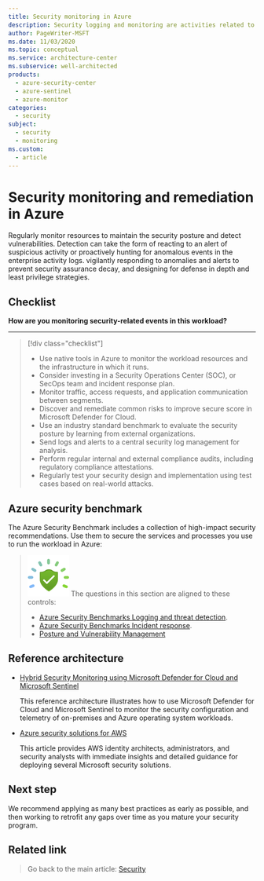 ```yaml
---
title: Security monitoring in Azure
description: Security logging and monitoring are activities related to enabling, acquiring, and storing audit logs for Azure services.
author: PageWriter-MSFT
ms.date: 11/03/2020
ms.topic: conceptual
ms.service: architecture-center
ms.subservice: well-architected
products:
  - azure-security-center
  - azure-sentinel
  - azure-monitor
categories:
  - security
subject:
  - security
  - monitoring
ms.custom:
  - article
---
```


# Security monitoring and remediation in Azure

Regularly monitor resources to maintain the security posture and detect vulnerabilities. Detection can take the form of reacting to an alert of suspicious activity or proactively hunting for anomalous events in the enterprise activity logs. vigilantly responding to anomalies and alerts to prevent security assurance decay, and designing for defense in depth and least privilege strategies.

## Checklist

**How are you monitoring security-related events in this workload?**
***

> [!div class="checklist"]
> - Use native tools in Azure to monitor the workload resources and the infrastructure in which it runs.
> - Consider investing in a Security Operations Center (SOC), or SecOps team and incident response plan.
> - Monitor traffic, access requests, and application communication between segments.
> - Discover and remediate common risks to improve secure score in Microsoft Defender for Cloud.
> - Use an industry standard benchmark to evaluate the security posture by learning from external organizations.
> - Send logs and alerts to a central security log management for analysis.
> - Perform regular internal and external compliance audits, including regulatory compliance attestations.
> - Regularly test your security design and implementation using test cases based on real-world attacks.

## Azure security benchmark

The Azure Security Benchmark includes a collection of high-impact security recommendations. Use them to secure the services and processes you use to run the workload in Azure:

> ![Security Benchmark](../../_images/benchmark-security.svg) The questions in this section are aligned to these controls:
> - [Azure Security Benchmarks Logging and threat detection](/security/benchmark/azure/security-controls-v3-logging-threat-detection).
> - [Azure Security Benchmarks Incident response](/security/benchmark/azure/security-controls-v3-incident-response).
> - [Posture and Vulnerability Management](/security/benchmark/azure/security-controls-v3-posture-vulnerability-management)

## Reference architecture

- [Hybrid Security Monitoring using Microsoft Defender for Cloud and Microsoft Sentinel](../../hybrid/hybrid-security-monitoring.yml)

  This reference architecture illustrates how to use Microsoft Defender for Cloud and Microsoft Sentinel to monitor the security configuration and telemetry of on-premises and Azure operating system workloads.

- [Azure security solutions for AWS](../../reference-architectures/aws/aws-azure-security-solutions.yml)

  This article provides AWS identity architects, administrators, and security analysts with immediate insights and detailed guidance for deploying several Microsoft security solutions.

## Next step

We recommend applying as many best practices as early as possible, and then working to retrofit any gaps over time as you mature your security program.

## Related link

> Go back to the main article: [Security](overview.md)
